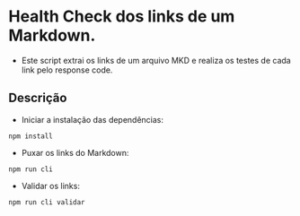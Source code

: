 # Health Check dos links de um Markdown.
- Este script extrai os links de um arquivo MKD e realiza os testes de cada link pelo response code.


## Descrição

- Iniciar a instalação das dependências:
```
npm install
```
- Puxar os links do Markdown:

```
npm run cli
```

- Validar os links:

```
npm run cli validar
```
